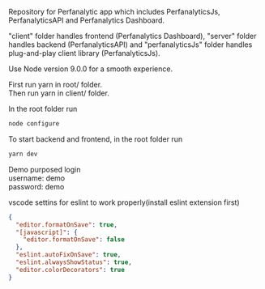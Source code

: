 Repository for Perfanalytic app which includes PerfanalyticsJs, PerfanalyticsAPI and Perfanalytics Dashboard.  

"client" folder handles frontend (Perfanalytics Dashboard), "server" folder handles backend (PerfanalyticsAPI) and "perfanalyticsJs" folder handles plug-and-play client library (PerfanalyticsJs).

Use Node version 9.0.0 for a smooth experience.

First run yarn in root/ folder.  
Then run yarn in client/ folder.

In the root folder run

```bash
node configure
```

To start backend and frontend, in the root folder run

```bash
yarn dev
```
  
Demo purposed login  
username: demo  
password: demo  

vscode settins for eslint to work properly(install eslint extension first)

```json
{
  "editor.formatOnSave": true,
  "[javascript]": {
    "editor.formatOnSave": false
  },
  "eslint.autoFixOnSave": true,
  "eslint.alwaysShowStatus": true,
  "editor.colorDecorators": true
}
```
